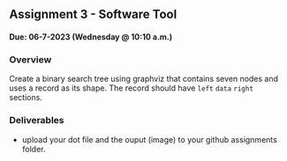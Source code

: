 ## Assignment 3 - Software Tool
#### Due: 06-7-2023 (Wednesday @ 10:10 a.m.)


### Overview

Create a binary search tree using graphviz that contains seven nodes and uses a record as its shape. The record should have  `left` `data` `right` sections. 

### Deliverables

- upload your dot file and the ouput (image) to your github assignments folder.
